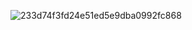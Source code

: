 ![233d74f3fd24e51ed5e9dba0992fc868](https://github.com/user-attachments/assets/1cad7dae-9127-4065-80b5-5363b0f02b3f)

